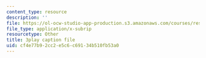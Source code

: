 ```yaml
---
content_type: resource
description: ''
file: https://ol-ocw-studio-app-production.s3.amazonaws.com/courses/res-6-007-signals-and-systems-spring-2011/cf4e77b92cc2e5c6c69134b510fb53a0_GrnYlDAsmuA.srt
file_type: application/x-subrip
resourcetype: Other
title: 3play caption file
uid: cf4e77b9-2cc2-e5c6-c691-34b510fb53a0
---
```

